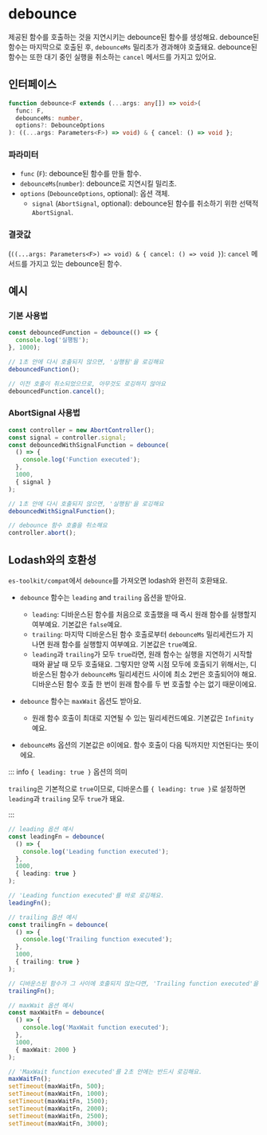 # debounce

제공된 함수를 호출하는 것을 지연시키는 debounce된 함수를 생성해요.
debounce된 함수는 마지막으로 호출된 후, `debounceMs` 밀리초가 경과해야 호출돼요.
debounce된 함수는 또한 대기 중인 실행을 취소하는 `cancel` 메서드를 가지고 있어요.

## 인터페이스

```typescript
function debounce<F extends (...args: any[]) => void>(
  func: F,
  debounceMs: number,
  options?: DebounceOptions
): ((...args: Parameters<F>) => void) & { cancel: () => void };
```

### 파라미터

- `func` (`F`): debounce된 함수를 만들 함수.
- `debounceMs`(`number`): debounce로 지연시킬 밀리초.
- `options` (`DebounceOptions`, optional): 옵션 객체.
  - `signal` (`AbortSignal`, optional): debounce된 함수를 취소하기 위한 선택적 `AbortSignal`.

### 결괏값

(`((...args: Parameters<F>) => void) & { cancel: () => void }`): `cancel` 메서드를 가지고 있는 debounce된 함수.

## 예시

### 기본 사용법

```typescript
const debouncedFunction = debounce(() => {
  console.log('실행됨');
}, 1000);

// 1초 안에 다시 호출되지 않으면, '실행됨'을 로깅해요
debouncedFunction();

// 이전 호출이 취소되었으므로, 아무것도 로깅하지 않아요
debouncedFunction.cancel();
```

### AbortSignal 사용법

```typescript
const controller = new AbortController();
const signal = controller.signal;
const debouncedWithSignalFunction = debounce(
  () => {
    console.log('Function executed');
  },
  1000,
  { signal }
);

// 1초 안에 다시 호출되지 않으면, '실행됨'을 로깅해요
debouncedWithSignalFunction();

// debounce 함수 호출을 취소해요
controller.abort();
```

## Lodash와의 호환성

`es-toolkit/compat`에서 `debounce`를 가져오면 lodash와 완전히 호환돼요.

- `debounce` 함수는 `leading` and `trailing` 옵션을 받아요.

  - `leading`: 디바운스된 함수를 처음으로 호출했을 때 즉시 원래 함수를 실행할지 여부예요. 기본값은 `false`예요.
  - `trailing`: 마지막 디바운스된 함수 호출로부터 `debounceMs` 밀리세컨드가 지나면 원래 함수를 실행할지 여부예요. 기본값은 `true`예요.
  - `leading`과 `trailing`가 모두 `true`라면, 원래 함수는 실행을 지연하기 시작할 때와 끝날 때 모두 호출돼요. 그렇지만 양쪽 시점 모두에 호출되기 위해서는, 디바운스된 함수가 `debounceMs` 밀리세컨드 사이에 최소 2번은 호출되어야 해요. 디바운스된 함수 호출 한 번이 원래 함수를 두 번 호출할 수는 없기 때문이에요.

- `debounce` 함수는 `maxWait` 옵션도 받아요.

  - 원래 함수 호출이 최대로 지연될 수 있는 밀리세컨드예요. 기본값은 `Infinity`예요.

- `debounceMs` 옵션의 기본값은 `0`이에요. 함수 호출이 다음 틱까지만 지연된다는 뜻이에요.

::: info `{ leading: true }` 옵션의 의미

`trailing`은 기본적으로 `true`이므로, 디바운스를 `{ leading: true }`로 설정하면 `leading`과 `trailing` 모두 `true`가 돼요.

:::

```typescript
// leading 옵션 예시
const leadingFn = debounce(
  () => {
    console.log('Leading function executed');
  },
  1000,
  { leading: true }
);

// 'Leading function executed'를 바로 로깅해요.
leadingFn();

// trailing 옵션 예시
const trailingFn = debounce(
  () => {
    console.log('Trailing function executed');
  },
  1000,
  { trailing: true }
);

// 디바운스된 함수가 그 사이에 호출되지 않는다면, 'Trailing function executed'을 1초 뒤에 로깅해요.
trailingFn();

// maxWait 옵션 예시
const maxWaitFn = debounce(
  () => {
    console.log('MaxWait function executed');
  },
  1000,
  { maxWait: 2000 }
);

// 'MaxWait function executed'를 2초 안에는 반드시 로깅해요.
maxWaitFn();
setTimeout(maxWaitFn, 500);
setTimeout(maxWaitFn, 1000);
setTimeout(maxWaitFn, 1500);
setTimeout(maxWaitFn, 2000);
setTimeout(maxWaitFn, 2500);
setTimeout(maxWaitFn, 3000);
```
